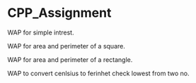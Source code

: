 # CPP_Assignment

WAP for simple intrest.  

WAP for area and perimeter of a square.  

WAP for area and perimeter of a rectangle.  

WAP to convert cenlsius to ferinhet  check lowest from two no.  
